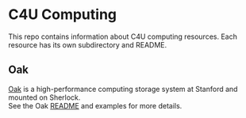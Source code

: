 # C4U Computing

This repo contains information about C4U computing resources. Each resource has its own subdirectory and README.

## Oak
[Oak](https://uit.stanford.edu/service/oak-storage)  is a high-performance computing storage system at Stanford and mounted on Sherlock.\
See the Oak [README](oak/README.md) and examples for more details.
